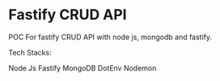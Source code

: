 # Fastify CRUD API

POC For fastify CRUD API with node js, mongodb and fastify.

Tech Stacks:

Node Js
Fastify
MongoDB
DotEnv
Nodemon
